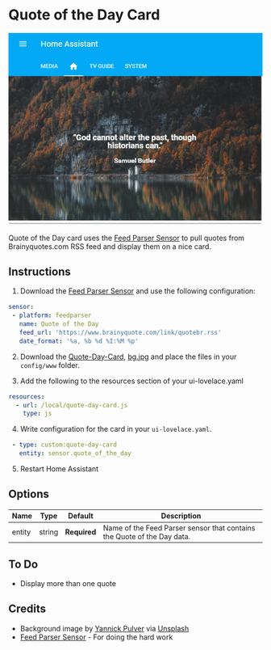 # Quote of the Day Card
![quote](images/quote.PNG)

Quote of the Day card uses the [Feed Parser Sensor](https://github.com/custom-components/sensor.feedparser) to pull quotes from Brainyquotes.com RSS feed and display them on a nice card.

## Instructions
 1. Download the [Feed Parser Sensor](https://github.com/custom-components/sensor.feedparser) and use the following configuration:

 ```yaml
sensor:
  - platform: feedparser
    name: Quote of the Day
    feed_url: 'https://www.brainyquote.com/link/quotebr.rss'
    date_format: '%a, %b %d %I:%M %p'
```
 2. Download the [Quote-Day-Card](https://raw.githubusercontent.com/dnguyen800/Quote-of-the-Day-Card/master/quote-day-card.js), [bg.jpg](https://github.com/dnguyen800/Quote-of-the-Day-Card/raw/master/images/bg.jpg) and place the files in your `config/www` folder.
 
 3. Add the following to the resources section of your ui-lovelace.yaml

```yaml
resources:
  - url: /local/quote-day-card.js
    type: js  
```
4. Write configuration for the card in your `ui-lovelace.yaml`.

```yaml
 - type: custom:quote-day-card               
   entity: sensor.quote_of_the_day
```

5. Restart Home Assistant
 
## Options
| Name | Type | Default | Description
| ---- | ---- | ------- | -----------
| entity | string | **Required** | Name of the Feed Parser sensor that contains the Quote of the Day data.

## To Do
 - Display more than one quote

## Credits
 - Background image by [Yannick Pulver](https://yannickpulver.com/) via [Unsplash](https://unsplash.com/@yanu)
 - [Feed Parser Sensor](https://github.com/custom-components/sensor.feedparser) - For doing the hard work
 
